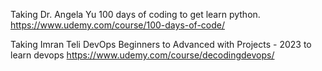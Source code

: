 Taking Dr. Angela Yu 100 days of coding to get learn python.
https://www.udemy.com/course/100-days-of-code/

Taking Imran Teli DevOps Beginners to Advanced with Projects - 2023 to learn devops
https://www.udemy.com/course/decodingdevops/